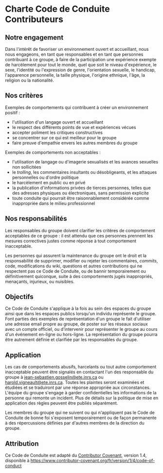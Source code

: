 # Charte Code de Conduite Contributeurs

## Notre engagement

Dans l'intérêt de favoriser un environnement ouvert et accueillant, nous nous
engageons, en tant que responsables et en tant que personnes contribuant à ce
groupe, à faire de la participation une expérience exempte de harcèlement pour
tout le monde, quel que soit le niveau d'expérience, le sexe, l'identité ou
l'expression de genre, l'orientation sexuelle, le handicap, l'apparence
personnelle, la taille physique, l'origine ethnique, l'âge, la religion ou la
nationalité.

## Nos critères

Exemples de comportements qui contribuent à créer un environnement positif :

* l'utilisation d'un langage ouvert et accueillant
* le respect des différents points de vue et expériences vécues
* accepter poliment les critiques constructives
* se concentrer sur ce qui est meilleur pour le groupe
* faire preuve d'empathie envers les autres membres du groupe

Exemples de comportements non acceptables :

* l'utilisation de langage ou d'imagerie sexualisés et les avances sexuelles non
  sollicitées
* le _trolling_, les commentaires insultants ou désobligeants, et les attaques
  personnelles ou d'ordre politique
* le harcèlement en public ou en privé
* la publication d'informations privées de tierces personnes, telles que des
  adresses physiques ou électroniques, sans permission explicite
* toute conduite qui pourrait être raisonnablement considérée comme inappropriée
  dans le milieu professionnel

## Nos responsabilités

Les responsables du groupe doivent clarifier les critères de comportement
acceptables de ce groupe : il est attendu que ces personnes prennent les
mesures correctives justes comme réponse à tout comportement inacceptable.

Les personnes qui assurent la maintenance du groupe ont le droit et la
responsabilité de supprimer, modifier ou rejeter les commentaires, _commits_,
code, modifications du wiki, questions et autres contributions qui ne respectent
pas ce Code de Conduite, ou de bannir temporairement ou définitivement
quiconque, suite à des comportements jugés inappropriés, menaçants, injurieux,
ou nuisibles.

## Objectifs

Ce Code de Conduite s'applique à la fois au sein des espaces du groupe ainsi que
dans les espaces publics lorsqu'un individu représente le groupe.
Font parties des exemples de représentation d'un groupe le fait d'utiliser
une adresse email propre au groupe, de poster sur
les réseaux sociaux avec un compte officiel, ou d'intervenir pour représenter le
groupe au cours d'un événement en-ligne ou hors-ligne. La représentation du
groupe pourra être autrement définie et clarifiée par les responsables du
groupe.

## Application

Les cas de comportements abusifs, harcelants ou tout autre comportement
inacceptable peuvent être signalés en contactant l'un des responsable du groupe à
[jean-sebastien.gosselin@ete.inrs.ca](mailto:jean-sebastien.gosselin@ete.inrs.ca) ou
[harold.vigneault@ete.inrs.ca](mailto:harold.vigneault@ete.inrs.ca).
Toutes les plaintes seront examinées et étudiées
et se traduiront par une réponse appropriée aux
circonstances. L'équipe du groupe s'engage à garder confidentielles les
informations de la personne qui remonte un incident. Plus de détails sur
la politique de mise en application des règles peuvent être publiés séparément.

Les membres du groupe qui ne suivent ou qui n'appliquent pas le Code de
Conduite de bonne foi s'exposent temporairement ou de façon permanente à des
répercussions définies par d'autres membres de la direction du groupe.

## Attribution

Ce Code de Conduite est adapté du
[Contributor Covenant](https://www.contributor-covenant.org), version 1.4,
disponible à
<https://www.contributor-covenant.org/fr/version/1/4/code-of-conduct>

